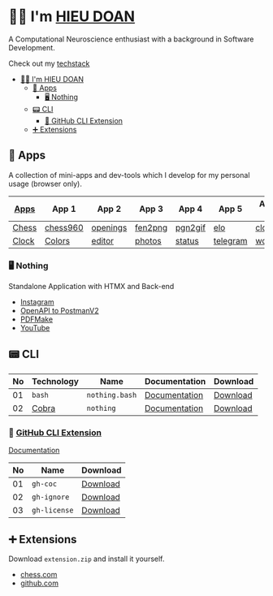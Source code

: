 # 👨‍💻 I'm [HIEU DOAN](https://hieudoanm.github.io)

A Computational Neuroscience enthusiast with a background in Software Development.

Check out my [techstack](https://hieudoanm.github.io/posts/techstack)

- [👨‍💻 I'm HIEU DOAN](#-im-hieu-doan)
  - [📱 Apps](#-apps)
    - [🖥️ Nothing](#️-nothing)
  - [📟 CLI](#-cli)
    - [🐙 GitHub CLI Extension](#-github-cli-extension)
  - [➕ Extensions](#-extensions)

## 📱 Apps

A collection of mini-apps and dev-tools which I develop for my personal usage (browser only).

| [Apps][apps]       | App 1                    | App 2                          | App 3                        | App 4                        | App 5                    | App 6                    |
| ------------------ | ------------------------ | ------------------------------ | ---------------------------- | ---------------------------- | ------------------------ | ------------------------ |
| [Chess][app-chess] | [chess960][app-chess960] | [openings][app-chess-openings] | [fen2png][app-chess-fen2png] | [pgn2gif][app-chess-pgn2gif] | [elo][app-chess-elo]     | [clock][app-chess-clock] |
| [Clock][app-clock] | [Colors][app-colors]     | [editor][app-editor]           | [photos][app-photos]         | [status][app-status]         | [telegram][app-telegram] | [words][app-words]       |

### 🖥️ Nothing

Standalone Application with HTMX and Back-end

- [Instagram](https://nothing-instagram.onrender.com/)
- [OpenAPI to PostmanV2](https://nothing-openapi-to-postmanv2.onrender.com/)
- [PDFMake](https://nothing-pdfmake.onrender.com/)
- [YouTube](https://nothing-youtube.onrender.com)

## 📟 CLI

| No  | Technology                  | Name           | Documentation                                                                                                     | Download                                                                                                       |
| --- | --------------------------- | -------------- | ----------------------------------------------------------------------------------------------------------------- | -------------------------------------------------------------------------------------------------------------- |
| 01  | `bash`                      | `nothing.bash` | [Documentation](https://github.com/hieudoanm/hieudoanm.github.io/tree/master/packages/cli/bash/README.md)         | [Download](https://github.com/hieudoanm/hieudoanm.github.io/tree/master/packages/cli/bash/dist/nothing.bash)   |
| 02  | [Cobra](https://cobra.dev/) | `nothing`      | [Documentation](https://github.com/hieudoanm/hieudoanm.github.io/tree/master/packages/cli/go.dev/cobra/README.md) | [Download](https://github.com/hieudoanm/hieudoanm.github.io/tree/master/packages/cli/go.dev/cobra/bin/nothing) |

### 🐙 [GitHub CLI Extension][gh-cli-extension]

[Documentation](https://github.com/hieudoanm/hieudoanm.github.io/tree/master/packages/cli/go.dev/github/extensions/README.md)

| No  | Name         | Download                                                                                                                      |
| --- | ------------ | ----------------------------------------------------------------------------------------------------------------------------- |
| 01  | `gh-coc`     | [Download](https://github.com/hieudoanm/hieudoanm.github.io/tree/master/packages/cli/go.dev/github/extensions/bin/gh-coc)     |
| 02  | `gh-ignore`  | [Download](https://github.com/hieudoanm/hieudoanm.github.io/tree/master/packages/cli/go.dev/github/extensions/bin/gh-ignore)  |
| 03  | `gh-license` | [Download](https://github.com/hieudoanm/hieudoanm.github.io/tree/master/packages/cli/go.dev/github/extensions/bin/gh-license) |

## ➕ Extensions

Download `extension.zip` and install it yourself.

- [chess.com](https://github.com/hieudoanm/hieudoanm.github.io/tree/master/packages/extensions/browsers/chess.com/download)
- [github.com](https://github.com/hieudoanm/hieudoanm.github.io/tree/master/packages/extensions/browsers/github.com/download)

[apps]: https://hieudoanm.github.io/apps

[app-chess]: https://hieudoanm.github.io/apps/chess
[app-chess960]: https://hieudoanm.github.io/apps/chess/books/chess960
[app-chess-openings]: https://hieudoanm.github.io/apps/chess/books/openings
[app-chess-fen2png]: https://hieudoanm.github.io/apps/chess/converter/fen2png
[app-chess-pgn2gif]: https://hieudoanm.github.io/apps/chess/converter/pgn2gif
[app-chess-elo]: https://hieudoanm.github.io/apps/chess/tools/elo
[app-chess-clock]: https://hieudoanm.github.io/apps/chess/tools/clock

[app-clock]: https://hieudoanm.github.io/apps/clock
[app-colors]: https://hieudoanm.github.io/apps/colors
[app-editor]: https://hieudoanm.github.io/apps/editor
[app-photos]: https://hieudoanm.github.io/apps/photos
[app-status]: https://hieudoanm.github.io/apps/status
[app-telegram]: https://hieudoanm.github.io/apps/telegram/webhook
[app-words]: https://hieudoanm.github.io/apps/words/english

[gh-cli-extension]: https://cli.github.com/manual/gh_extension
